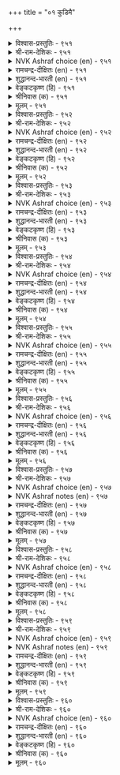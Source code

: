 +++
title = "०१ कुडिमै"

+++

<details><summary>विश्वास-प्रस्तुतिः - ९५१</summary>

इऱ्पिऱन्दार् कण्अल्लदु इल्लै इयल्बागच्  
चॆप्पमुम् नाणुम् ऒरुङ्गु। ९५१  
</details>

<details><summary>श्री-राम-देशिकः - ९५१</summary>

अधिकारः ९६. कुलीनत्वम्  
असत्कुलप्रसूतेषु मनुष्येषु स्वभावतः ।  
लज्जामाध्यस्थ्यनामानौ स्यातां न सङ्गतौ ॥ ९५१॥
</details>

<details><summary>NVK Ashraf choice (en) - ९५१</summary>

०९५१  
None except the well-born  
Have that natural sense of integrity and shame. *  
(P.S. Sundaram)  
</details>

<details><summary>रामचन्द्र-दीक्षितः (en) - ९५१</summary>

951 ilpiṟantār kaṇallatu illai iyalpākac  
ceppamum nāṇum oruṅku.

951\. Probity and a sense of shame are virtues innate only in men of noble lineage.  
</details>

<details><summary>शुद्धानन्द-भारती (en) - ९५१</summary>

1\. இற்பிறந்தார் கண்அல்லது இல்லை இயல்பாகச்  
செப்பமும் நாணும் ஒருங்கு.  
Right-sense and bashfulness adorn  
By nature only the noble-born.        951  
</details>

<details><summary>वेङ्कटकृष्ण (हि) - ९५१</summary>

951
लज्जा, त्रिकरण-एकता, इन दोनों का जोड़ ।  
सहज मिले नहिं और में, बस कुलीन को छोड़ ॥
</details>

<details><summary>श्रीनिवास (क) - ९५१</summary>

951. न्यायपरतॆ, विनयशीलतॆ इदॆरडू सत्कुल सम्भूतरल्लि मात्र सहजवागिरुत्तवॆ; बेरॆयवरल्लि इरुवुदिल्ल.

</details>

<details><summary>मूलम् - ९५१</summary>

इऱ्पिऱन्दार् कण्अल्लदु इल्लै इयल्बागच्  
चॆप्पमुम् नाणुम् ऒरुङ्गु। ९५१  
</details>

<details><summary>विश्वास-प्रस्तुतिः - ९५२</summary>

ऒऴुक्कमुम् वाय्मैयुम् नाणुम् इम् मूऩ्ऱुम्  
इऴुक्कार् कुडिप्पिऱन् दार्। ९५२  
</details>

<details><summary>श्री-राम-देशिकः - ९५२</summary>

लज्जाचारित्र्यसत्याख्यगुणानां त्रितयं भुवि ।  
तिष्ठेत् सत्कुलजातेषु विद्याविरहितेष्वपि ॥ ९५२॥
</details>

<details><summary>NVK Ashraf choice (en) - ९५२</summary>

०९५२  
Men of birth will never deviate from these three:  
Good manners, truthfulness and modesty. *  
(W.H. Drew and J. Lazarus)  
</details>

<details><summary>रामचन्द्र-दीक्षितः (en) - ९५२</summary>

952 oḻukkamum vāymaiyum nāṇumim mūṉṟum  
iḻukkār kuṭippiṟan tār.

952\. Men of noble descent never forsake good conduct, truthfulness and modesty.  
</details>

<details><summary>शुद्धानन्द-भारती (en) - ९५२</summary>

2\. ஒழுக்கமும் வாய்மையும் நாணும்இம் மூன்றும்  
இழுக்கார் குடிப்பிறந் தார்.  
The noble-born lack not these three:  
Good conduct, truth and modesty.        952  
</details>

<details><summary>वेङ्कटकृष्ण (हि) - ९५२</summary>

952
सदाचार लज्जा तथा, सच्चाई ये तीन ।  
इन सब से विचलित कभी, होते नहीं कुलीन ॥
</details>

<details><summary>श्रीनिवास (क) - ९५२</summary>

952. सत्कुलदल्लि हुट्टिदवरु, सन्मार्ग, सत्यसन्धतॆ, विनयशीलतॆ- ई मूरु गुणगळिन्द ऎन्दू जारुवुदिल्ल

</details>

<details><summary>मूलम् - ९५२</summary>

ऒऴुक्कमुम् वाय्मैयुम् नाणुम् इम् मूऩ्ऱुम्  
इऴुक्कार् कुडिप्पिऱन् दार्। ९५२  
</details>

<details><summary>विश्वास-प्रस्तुतिः - ९५३</summary>

नगैईगै इऩ्सॊल् इगऴामै नाऩ्कुम्  
वगैयॆऩ्प वाय्मैक् कुडिक्कु। ९५३  
</details>

<details><summary>श्री-राम-देशिकः - ९५३</summary>

प्रसन्नवदनं दानमनिन्दा रम्यभाषणम् ।  
इतीमे सुगुणाः शुद्धकुलीने सहजा मताः ॥ ९५३॥
</details>

<details><summary>NVK Ashraf choice (en) - ९५३</summary>

०९५३  
A smiling face, a generous heart, sweet words and no scorn;  
These four are said to mark the well-born. *  
(P.S. Sundaram)  
</details>

<details><summary>रामचन्द्र-दीक्षितः (en) - ९५३</summary>

953 nakaiīkai iṉcol ikaḻāmai nāṉkum  
vakaieṉpa vāymaik kuṭikku.

953\. A cheerful countenance, charity, soft words and sweet learning all these characterise men of noble birth.  
</details>

<details><summary>शुद्धानन्द-भारती (en) - ९५३</summary>

3\. நகைஈகை இன்சொல் இகழாமை நான்கும்  
வகைஎன்ப வாய்மைக் குடிக்கு.  
Smile, gift, sweet words and courtesy  
These four mark true nobility.        953  
</details>

<details><summary>वेङ्कटकृष्ण (हि) - ९५३</summary>

953
सुप्रसन्न मुख प्रिय वचन, निंदा-वर्जन दान ।  
सच्चे श्रेष्ठ कुलीन हैं, चारों का संस्थान ॥
</details>

<details><summary>श्रीनिवास (क) - ९५३</summary>

953. सत्कुलजरिगॆ, मृदुहास, कॊडुगै, इनिवातु परनिन्दॆ इल्लद स्वभाव- ई नाल्कु गुणगळु आवश्यवॆन्दु बल्लवरु
हेळुवरु.

</details>

<details><summary>मूलम् - ९५३</summary>

नगैईगै इऩ्सॊल् इगऴामै नाऩ्कुम्  
वगैयॆऩ्प वाय्मैक् कुडिक्कु। ९५३  
</details>

<details><summary>विश्वास-प्रस्तुतिः - ९५४</summary>

अडुक्किय कोडि पॆऱिऩुम् कुडिप्पिऱन्दार्  
कुऩ्ऱुव सॆय्दल् इलर्। ९५४  
</details>

<details><summary>श्री-राम-देशिकः - ९५४</summary>

अनेककोटिसङ्ख्याकधनलाभकृतेऽपि ते ।  
न कुर्युः सत्कुलोत्पन्ना दोषं कुलविद्यातकम् ॥ ९५४॥
</details>

<details><summary>NVK Ashraf choice (en) - ९५४</summary>

०९५४  
Men of birth will not indulge in mean acts  
Even if offered millions manifold.  
(P.S. Sundaram), (N.V.K. Ashraf)  
</details>

<details><summary>रामचन्द्र-दीक्षितः (en) - ९५४</summary>

954 aṭukkiya kōṭi peṟiṉum kuṭippiṟantār  
kuṉṟuva ceytal ilar.

954\. Men of noble birth never stoop to mean acts, though they may thereby gain untold riches.  
</details>

<details><summary>शुद्धानन्द-भारती (en) - ९५४</summary>

4\. அடுக்கிய கோடி பெறினும் குடிப்பிறந்தார்  
குன்றுவ செய்தல் இலர்.  
Even for crores, the noble mood  
Cannot bend to degrading deed.        954  
</details>

<details><summary>वेङ्कटकृष्ण (हि) - ९५४</summary>

954
कोटि कोटि धन ही सही, पायें पुरुष कुलीन ।  
तो भी वे करते नहीं, रहे कर्म जो हीन ॥
</details>

<details><summary>श्रीनिवास (क) - ९५४</summary>

954. कोटिगट्टलॆ ऐश्वर्य पडॆयुव अवकशविद्दरू, सत्कुल सम्भूतरू तम्म कालक्कॆ कुन्दु तरुव कॆलसगळन्नु
माडूवुदिल्ल.

</details>

<details><summary>मूलम् - ९५४</summary>

अडुक्किय कोडि पॆऱिऩुम् कुडिप्पिऱन्दार्  
कुऩ्ऱुव सॆय्दल् इलर्। ९५४  
</details>

<details><summary>विश्वास-प्रस्तुतिः - ९५५</summary>

वऴङ्गुव तुळ्वीऴ्न्दक् कण्णुम् पऴङ्गुडि  
पण्बिल् तलैप्पिरिदल् इऩ्ऱु। ९५५  
</details>

<details><summary>श्री-राम-देशिकः - ९५५</summary>

प्रसिद्धसत्कुलोत्पन्नो दारिद्र्येण युतोऽप्ययम् ।  
परोपकारकरणान्न कदाचिन्निवर्तते ॥ ९५५॥
</details>

<details><summary>NVK Ashraf choice (en) - ९५५</summary>

०९५५  
An ancient family may default in charity,  
But never in their conduct. *  
(P.S. Sundaram)  
</details>

<details><summary>रामचन्द्र-दीक्षितः (en) - ९५५</summary>

955 vaḻaṅkuvatu uḷvīḻntak kaṇṇum paḻaṅkuṭi  
paṇpiṉ talaippirital iṉṟu.

955\. A family of ancient dignity never fails of its charity even when fallen on evil days.  
</details>

<details><summary>शुद्धानन्द-भारती (en) - ९५५</summary>

5\. வழங்குவ துள்வீழ்ந்தக் கண்ணும் பழங்குடி  
பண்பில் தலைப்பிரிதல் இன்று.  
The means of gift may dwindle; yet  
Ancient homes guard their noble trait.        955  
</details>

<details><summary>वेङ्कटकृष्ण (हि) - ९५५</summary>

955
हाथ खींचना ही पड़े, यद्यपि हो कर दीन ।  
छोडें वे न उदारता, जिनका कुल प्राचीन ॥
</details>

<details><summary>श्रीनिवास (क) - ९५५</summary>

955. सत्कुलजरु, उदारवागि दान माडूवुदरिन्द तावु बरिगैयवरादरू, परम्परागतवागि बन्द
कुलमर्यादॆयु गुणगळिन्द विमुखरागुवुदिल्ल.

</details>

<details><summary>मूलम् - ९५५</summary>

वऴङ्गुव तुळ्वीऴ्न्दक् कण्णुम् पऴङ्गुडि  
पण्बिल् तलैप्पिरिदल् इऩ्ऱु। ९५५  
</details>

<details><summary>विश्वास-प्रस्तुतिः - ९५६</summary>

सलम्बऱ्ऱिच् चाल्बिल सॆय्यार्मा सऱ्ऱ  
कुलम्बऱ्ऱि वाऴ्दुम् ऎऩ् पार्। ९५६  
</details>

<details><summary>श्री-राम-देशिकः - ९५६</summary>

''निर्दुष्टकुलचारित्र्यसहिताः स्याम सर्वदा'' ।  
इत्यं दृढप्रतिज्ञास्तु निन्दितं न वितन्वते ॥ ९५६॥
</details>

<details><summary>NVK Ashraf choice (en) - ९५६</summary>

०९५६  
Those wedded to their spotless heritage  
Will do nothing deceitful and ignoble. *  
(P.S. Sundaram)  
</details>

<details><summary>रामचन्द्र-दीक्षितः (en) - ९५६</summary>

956 calampaṟṟic cārpila ceyyārmā caṟṟa  
kulampaṟṟi vāḻtumeṉ pār.

956\. Those who walk in the untarnished traditions of their noble family never do wrong even in poverty.  
</details>

<details><summary>शुद्धानन्द-भारती (en) - ९५६</summary>

6\. சலம்பற்றிச் சால்பில செய்யார்மா சற்ற  
குலம்பற்றி வாழ்தும்என் பார்.  
Who guard their family prestige pure  
Stoop not to acts of cunning lure.        956  
</details>

<details><summary>वेङ्कटकृष्ण (हि) - ९५६</summary>

956
पालन करते जी रहें, जो निर्मल कुल धर्म ।  
यों जो हैं वे ना करें, छल से अनुचित कर्म ॥
</details>

<details><summary>श्रीनिवास (क) - ९५६</summary>

956. कळङ्करहितवाद कुल मर्यादॆतॊडनॆ बाळबेकॆन्दु ऒयसुववरु वञ्चनॆयिन्द योग्यवल्लद्दन्नु माडुवुदिल्ल.

</details>

<details><summary>मूलम् - ९५६</summary>

सलम्बऱ्ऱिच् चाल्बिल सॆय्यार्मा सऱ्ऱ  
कुलम्बऱ्ऱि वाऴ्दुम् ऎऩ् पार्। ९५६  
</details>

<details><summary>विश्वास-प्रस्तुतिः - ९५७</summary>

कुडिप्पिऱन्दार् कण्विळङ्गुम् कुऱ्ऱम् विसुम्बिऩ्  
मदिक्कण् मऱुप्पोल् उयर्न्दु। ९५७  
</details>

<details><summary>श्री-राम-देशिकः - ९५७</summary>

महाकुलप्रसूतेषु स्थितः स्वल्पोऽपि दुर्गुणाः ।  
व्योमचन्द्रकलङ्केन समं दृश्येत् सुस्फुटम् ॥ ९५७॥
</details>

<details><summary>NVK Ashraf choice (en) - ९५७</summary>

०९५७  
Defects in people of noble descent  
Appear prominently as spots on the moon.  
(J. Narayanaswamy)  
</details>

<details><summary>NVK Ashraf notes (en) - ९५७</summary>

९५७. Compare with १११७. “Are there spots on my love’s face like the spots on the shining moon?” – (N.V.K. Ashraf), ( Shuddhananda Bharatiar)
</details>

<details><summary>रामचन्द्र-दीक्षितः (en) - ९५७</summary>

957 kuṭippiṟantār kaṇviḷaṅkum kuṟṟam vicumpiṉ  
matikkaṇ maṟuppōl uyarntu.

957\. Dark as the spot of the Moon in the sky doth the stain of the noble family loom large.  
</details>

<details><summary>शुद्धानन्द-भारती (en) - ९५७</summary>

7\. குடிப்பிறந்தார் கண்விளங்கும் குற்றம் விசும்பின்  
மதிக்கண் மறுப்போல் உயர்ந்து.  
The faults of nobly-born are seen  
Like on the sky the spots of moon.        957  
</details>

<details><summary>वेङ्कटकृष्ण (हि) - ९५७</summary>

957
जो जन बडे कुलीन हैं, उन पर लगा कलंक ।  
नभ में चन्द्र-कलंक सम, प्रकटित हो अत्तंग ॥
</details>

<details><summary>श्रीनिवास (क) - ९५७</summary>

957. श्रेष्ठवाद कुलदल्लि जनिसिदवरल्लि, निच्चळवागि काणुव दोषवु, आकाशदल्लि बॆळगुव चन्द्रनल्लिरुव कळङ्कदन्तॆ
स्पष्टवागि तोरुवुदु.

</details>

<details><summary>मूलम् - ९५७</summary>

कुडिप्पिऱन्दार् कण्विळङ्गुम् कुऱ्ऱम् विसुम्बिऩ्  
मदिक्कण् मऱुप्पोल् उयर्न्दु। ९५७  
</details>

<details><summary>विश्वास-प्रस्तुतिः - ९५८</summary>

नलत्तिऩ्कण् नारिऩ्मै तोऩ्ऱिऩ् अवऩैक्  
कुलत्तिऩ्कण् ऐयप् पडुम्। ९५८  
</details>

<details><summary>श्री-राम-देशिकः - ९५८</summary>

कुलोचितगुणाढ्योऽपि यो वा प्रीतिविवर्जितः ।  
तथाविधे कुलीनत्वसन्देहो जायते नृणाम् ॥ ९५८॥
</details>

<details><summary>NVK Ashraf choice (en) - ९५८</summary>

०९५८  
Want of affection from one of good family  
Calls in question his descent from it. *  
(W.H. Drew and J. Lazarus)  
</details>

<details><summary>रामचन्द्र-दीक्षितः (en) - ९५८</summary>

958 nalattiṉkaṇ nāriṉmai tōṉṟiṉ avaṉaik  
kulattiṉkaṇ aiyap paṭum.

958\. The world suspects the noble lineage of one who lacks in sympathy.  
</details>

<details><summary>शुद्धानन्द-भारती (en) - ९५८</summary>

8\. நலத்தின்கண் நாரின்மை தோன்றின் அவனைக்  
குலத்தின்கண் ஐயப் படும்.  
If manners of the good are rude  
People deem their pedigree crude.        958  
</details>

<details><summary>वेङ्कटकृष्ण (हि) - ९५८</summary>

958
रखते सुगुण कुलीन के, जो निकले निःस्नेह ।  
उसके कुल के विषय में, होगा ही संदेह ॥
</details>

<details><summary>श्रीनिवास (क) - ९५८</summary>

958. (ऒब्बनल्लिरुव) ऒळ्ळॆय गुणगळ नडुवॆ, निर्दय प्रवृत्ति तोरि बन्दरॆ अवन कुलद हिरिमॆय बग्गॆ
सन्देहपडबेकागुवुदु.

</details>

<details><summary>मूलम् - ९५८</summary>

नलत्तिऩ्कण् नारिऩ्मै तोऩ्ऱिऩ् अवऩैक्  
कुलत्तिऩ्कण् ऐयप् पडुम्। ९५८  
</details>

<details><summary>विश्वास-प्रस्तुतिः - ९५९</summary>

निलत्तिल् किडन्दमै काल्गाट्टुम् काट्टुम्  
कुलत्तिल् पिऱन्दार्वाय्च् चॊल्। ९५९  
</details>

<details><summary>श्री-राम-देशिकः - ९५९</summary>

पूरढाङ्कुरमूलाद्धि भूतत्वं ज्ञायते यथा ।  
तथा वाक्यप्रयोगेण कुलं ज्ञायेत कस्यचित् ॥ ९५९॥
</details>

<details><summary>NVK Ashraf choice (en) - ९५९</summary>

०९५९  
Nature of sprout indicates the quality of soil;  
So does the quality of speech one’s descent.  
(N.V.K. Ashraf)  
</details>

<details><summary>NVK Ashraf notes (en) - ९५९</summary>

९५९. Compare with ४५२. Nature of soil governs the quality of water; one’s wisdom by the nature of company. ((N.V.K. Ashraf))
</details>

<details><summary>रामचन्द्र-दीक्षितः (en) - ९५९</summary>

959 nilattil kiṭantamai kālkāṭṭum kāṭṭum  
kulattil piṟantārvāyc col.

959\. The plants are quite racy of the soil. The words of men of high birth betoken their ancestral dignity.  
</details>

<details><summary>शुद्धानन्द-भारती (en) - ९५९</summary>

9\. நிலத்தில் கிடந்தமை கால்காட்டும் காட்டும்  
குலத்தில் பிறந்தார்வாய்ச் சொல்.  
Soil's nature is seen in sprout  
The worth of birth from words flow out.        959  
</details>

<details><summary>वेङ्कटकृष्ण (हि) - ९५९</summary>

959
अंकुर करता है प्रकट, भू के गुण की बात ।  
कुल का गुण, कुल-जात की, वाणी करती ज्ञात ॥
</details>

<details><summary>श्रीनिवास (क) - ९५९</summary>

959. ऒळ्ळॆय नॆलद गुणवन्नु मॊळकॆयल्लि काणुवन्तॆ उत्तम कुल सम्भूतर गुणगळन्नु अवर मातिनल्लि काणबहुदु.

</details>

<details><summary>मूलम् - ९५९</summary>

निलत्तिल् किडन्दमै काल्गाट्टुम् काट्टुम्  
कुलत्तिल् पिऱन्दार्वाय्च् चॊल्। ९५९  
</details>

<details><summary>विश्वास-प्रस्तुतिः - ९६०</summary>

नलंवेण्डिऩ् नाणुडैमै वेण्डुम् कुलम् वेण्डिऩ्  
वेण्डुग यार्क्कुम् पणिवु। ९६०  
</details>

<details><summary>श्री-राम-देशिकः - ९६०</summary>

श्रेयोऽभिलाषिणां लज्जावत्वं नूनमपेक्ष्यते ।  
विनीतेन सदा भाव्यं कुलगौरवकाङ्क्षिणा ॥ ९६०॥
</details>

<details><summary>NVK Ashraf choice (en) - ९६०</summary>

०९६०  
There is no good without a sense of shame,  
Nor high birth without politeness.  
(P.S. Sundaram)  
</details>

<details><summary>रामचन्द्र-दीक्षितः (en) - ९६०</summary>

960 nalamvēṇṭiṉ nāṇuṭaimai vēṇṭum kulamvēṇṭiṉ  
vēṇṭuka yārkkum paṇivu.

960\. Out of modesty springs one’s greatness. Out of humility rises the honour of family.  
</details>

<details><summary>शुद्धानन्द-भारती (en) - ९६०</summary>

10\. நலம்வேண்டின் நாணுடைமை வேண்டும் குலம்வேண்டின்  
வேண்டுக யார்க்கும் பணிவு.  
All gain good name by modesty  
Nobility by humility.        960  
</details>

<details><summary>वेङ्कटकृष्ण (हि) - ९६०</summary>

960
जो चाहे अपना भला, पकडे लज्जा-रीत ।  
जो चाहे कुल-कानि को, सब से रहे विनीत ॥
</details>

<details><summary>श्रीनिवास (क) - ९६०</summary>

960. ऒब्बनिगॆ ऒळ्लॆयदागबेकॆन्दिद्दरॆ विनयशीलनागिरबेकु; ऒळ्ळॆय कुलजनॆनिसिकॊळ्ळबेकॆन्दिद्दरॆ ऎल्लरिगू तग्ग
नडॆयबेकु.
</details>

<details><summary>मूलम् - ९६०</summary>

नलंवेण्डिऩ् नाणुडैमै वेण्डुम् कुलम् वेण्डिऩ्  
वेण्डुग यार्क्कुम् पणिवु। ९६०  
</details>

